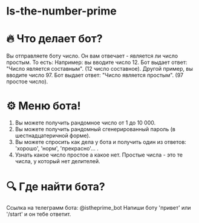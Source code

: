 # Is-the-number-prime

# 🔥 Что делает бот?
   Вы отправляете боту число. Он вам отвечает - является ли число простым. То есть:
   Например: вы вводите число 12.
   Бот выдает ответ: "Число является составным". (12 число составное).
   Другой пример, вы вводите число 97.
   Бот выдает ответ: "Число является простым". (97 простое число).

# ⚙️ Меню бота!
 1) Вы можете получить рандомное число от 1 до 10 000.
 2) Вы можете получить рандомный сгенерированный пароль (в шестнадцатеричной форме).
 3) Вы можете спросить как дела у бота и получить один из ответов: 'хорошо', 'норм', 'прекрасно'... .
 4) Узнать какое число простое а какое нет. Простые числа - это те числа, у который нет делителей.

# 🔍 Где найти бота?
  Ссылка на телеграмм бота: @istheprime_bot
  Напиши боту 'привет' или '/start' и он тебе ответит.
